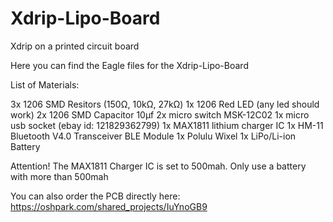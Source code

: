 # Xdrip-Lipo-Board
Xdrip on a printed circuit board

Here you can find the Eagle files for the Xdrip-Lipo-Board


List of Materials:

3x 1206 SMD Resitors (150Ω, 10kΩ, 27kΩ)
1x 1206 Red LED (any led should work)
2x 1206 SMD Capacitor 10μf
2x micro switch MSK-12C02
1x micro usb socket (ebay id: 121829362799)
1x MAX1811 lithium charger IC
1x HM-11 Bluetooth V4.0 Transceiver BLE Module
1x Polulu Wixel
1x LiPo/Li-ion Battery

Attention! The MAX1811 Charger IC is set to 500mah. Only use a battery with more than 500mah


You can also order the PCB directly here:
https://oshpark.com/shared_projects/IuYnoGB9